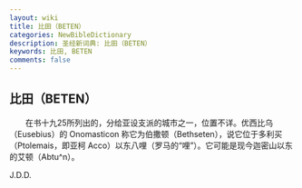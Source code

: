 ```yaml
---
layout: wiki
title: 比田（BETEN）
categories: NewBibleDictionary
description: 圣经新词典: 比田（BETEN）
keywords: 比田, BETEN
comments: false
---
```


## 比田（BETEN）

　　在书十九25所列出的，分给亚设支派的城市之一，位置不详。优西比乌（Eusebius）的 Onomasticon 称它为伯撒顿（Bethseten），说它位于多利买（Ptolemais，即亚柯 Acco）以东八哩（罗马的“哩”）。它可能是现今迦密山以东的艾顿（Abtu^n）。

J.D.D.






